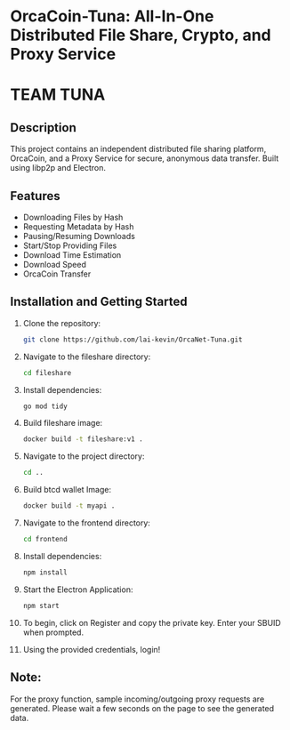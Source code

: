 # OrcaCoin-Tuna: All-In-One Distributed File Share, Crypto, and Proxy Service
# TEAM TUNA

## Description
This project contains an independent distributed file sharing platform, OrcaCoin, and a Proxy Service for secure, anonymous data transfer. Built using libp2p and Electron.


## Features
- Downloading Files by Hash
- Requesting Metadata by Hash
- Pausing/Resuming Downloads
- Start/Stop Providing Files
- Download Time Estimation
- Download Speed
- OrcaCoin Transfer

## Installation and Getting Started

1. Clone the repository:
    ```sh
    git clone https://github.com/lai-kevin/OrcaNet-Tuna.git
    ```

2. Navigate to the fileshare directory:
    ```sh
    cd fileshare
    ```

3. Install dependencies:
    ```sh
    go mod tidy
    ```

4. Build fileshare image:
    ```sh
    docker build -t fileshare:v1 .
    ```
5. Navigate to the project directory:
    ```sh
    cd ..
    ```

6. Build btcd wallet Image:
    ```sh
    docker build -t myapi .
    ```

7. Navigate to the frontend directory:
    ```sh
    cd frontend
    ```

8. Install dependencies:
    ```sh
    npm install
    ```

9. Start the Electron Application:
    ```sh
    npm start
    ```

10. To begin, click on Register and copy the private key. Enter your SBUID when prompted.

11. Using the provided credentials, login! 

## Note:
For the proxy function, sample incoming/outgoing proxy requests are generated. Please wait a few seconds on the page to see the generated data.
